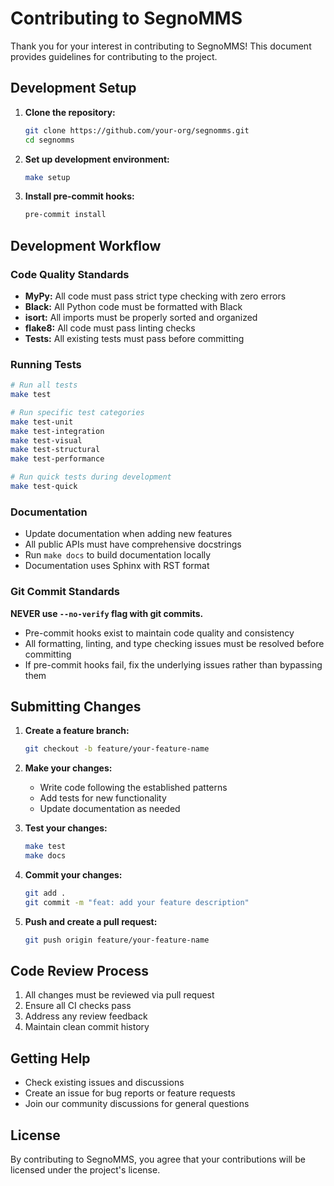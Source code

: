 # Contributing to SegnoMMS

Thank you for your interest in contributing to SegnoMMS! This document provides guidelines for contributing to the project.

## Development Setup

1. **Clone the repository:**
   ```bash
   git clone https://github.com/your-org/segnomms.git
   cd segnomms
   ```

2. **Set up development environment:**
   ```bash
   make setup
   ```

3. **Install pre-commit hooks:**
   ```bash
   pre-commit install
   ```

## Development Workflow

### Code Quality Standards

- **MyPy:** All code must pass strict type checking with zero errors
- **Black:** All Python code must be formatted with Black
- **isort:** All imports must be properly sorted and organized
- **flake8:** All code must pass linting checks
- **Tests:** All existing tests must pass before committing

### Running Tests

```bash
# Run all tests
make test

# Run specific test categories
make test-unit
make test-integration
make test-visual
make test-structural
make test-performance

# Run quick tests during development
make test-quick
```

### Documentation

- Update documentation when adding new features
- All public APIs must have comprehensive docstrings
- Run `make docs` to build documentation locally
- Documentation uses Sphinx with RST format

### Git Commit Standards

**NEVER use `--no-verify` flag with git commits.**

- Pre-commit hooks exist to maintain code quality and consistency
- All formatting, linting, and type checking issues must be resolved before committing
- If pre-commit hooks fail, fix the underlying issues rather than bypassing them

## Submitting Changes

1. **Create a feature branch:**
   ```bash
   git checkout -b feature/your-feature-name
   ```

2. **Make your changes:**
   - Write code following the established patterns
   - Add tests for new functionality
   - Update documentation as needed

3. **Test your changes:**
   ```bash
   make test
   make docs
   ```

4. **Commit your changes:**
   ```bash
   git add .
   git commit -m "feat: add your feature description"
   ```

5. **Push and create a pull request:**
   ```bash
   git push origin feature/your-feature-name
   ```

## Code Review Process

1. All changes must be reviewed via pull request
2. Ensure all CI checks pass
3. Address any review feedback
4. Maintain clean commit history

## Getting Help

- Check existing issues and discussions
- Create an issue for bug reports or feature requests
- Join our community discussions for general questions

## License

By contributing to SegnoMMS, you agree that your contributions will be licensed under the project's license.
